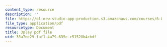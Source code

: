 ```yaml
---
content_type: resource
description: ''
file: https://ol-ocw-studio-app-production.s3.amazonaws.com/courses/6-849-geometric-folding-algorithms-linkages-origami-polyhedra-fall-2012/33a7ee29faf14a79635ec51528b4cbdf_6GAq2w_HBUQ.pdf
file_type: application/pdf
resourcetype: Document
title: 3play pdf file
uid: 33a7ee29-faf1-4a79-635e-c51528b4cbdf
---
```

